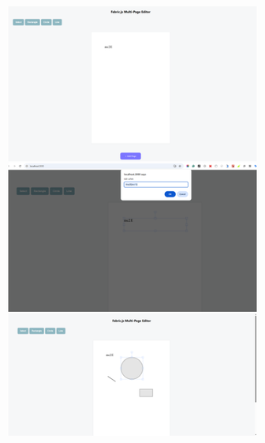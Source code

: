 
![image_alt](https://github.com/atiqumaster/web-editor/blob/38e30cae52daf7d401bd2f39de8be0ba64192219/canvas-pic.png)
![image_alt](https://github.com/atiqumaster/web-editor/blob/85d63a0d4b136afe42dc7db4045767b033beddee/web-editior-fraction.png)
![image_alt](https://github.com/atiqumaster/web-editor/blob/ff5461669262b596af043bbc132cc6368c8b917a/web-editor-object.png)

